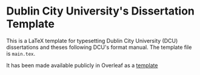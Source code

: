 Dublin City University's Dissertation Template
=========================

This is a LaTeX template for typesetting Dublin City University (DCU) dissertations and theses following DCU's format manual.
The template file is `main.tex`.

It has been made available publicly in Overleaf as a [template](https://www.overleaf.com/latex/templates/dublin-city-university-phd-thesis-template/swhkfpjmcrfh)